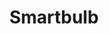 ---
title: Smartbulb
description: A web service to control my smart bulb
img: /img/projects/bulb.jpg
link: https://github.com/jman48/SmartBulb-webservice
---
